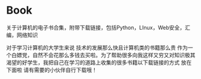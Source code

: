 # Book
关于计算机的电子书合集，附带下载链接，包括Python，LInux，Web安全，汇编，网络知识

对于学习计算机的大学生来说 技术的发展那么快且计算机类的书籍那么贵 作为一个白嫖党，自然不会花那么多钱去买啦。为了帮助很多向我这样又穷又对知识极其渴望的好学生，我把自己在学习的道路上收集的很多书籍以下载链接的方式 放在下面啦  请有需要的小伙伴自行下载哦！
